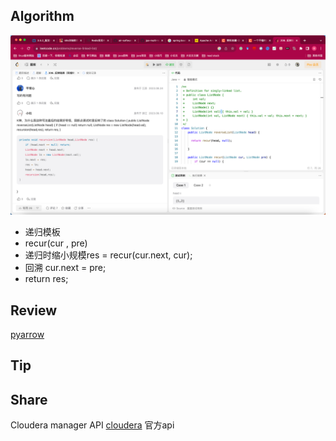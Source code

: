 ## Algorithm

![算法](../../../images/temp/sisyphus-2023-09-16-lc.png)
* 递归模板
* recur(cur , pre)
* 递归时缩小规模res = recur(cur.next, cur);
* 回溯 cur.next = pre;
* return res;


## Review

[pyarrow](https://blog.det.life/apache-arrow-the-future-of-data-engineering-83abf87557da)

## Tip


## Share
Cloudera manager API
[cloudera](https://archive.cloudera.com/cm7/7.2.4/generic/jar/cm_api/swagger-html-sdk-docs/java/README.html)
官方api